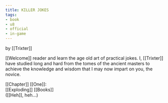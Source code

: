 ```yaml
---
title: KILLER JOKES
tags:
- book
- u8
- official
- in-game
---
```


by [[Trixter]]  
  
[[Welcome]] reader and learn the age old art of practical jokes. I, [[Trixter]] have studied long and hard from the tomes of the ancient masters to achieve the knowledge and wisdom that I may now impart on you, the novice.  
  
[[Chapter]] [[One]]:  
[[Exploding]] [[Books]]  
([[Heh]], heh...)  